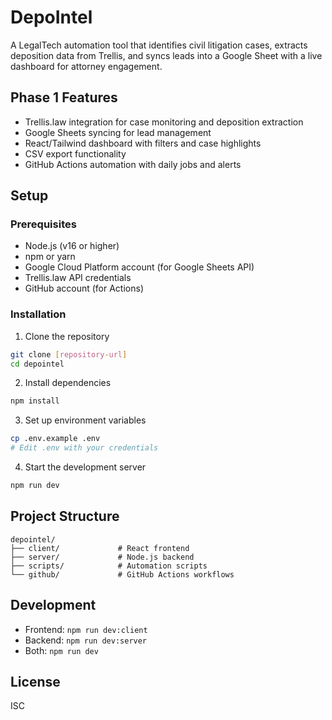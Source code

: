 # DepoIntel

A LegalTech automation tool that identifies civil litigation cases, extracts deposition data from Trellis, and syncs leads into a Google Sheet with a live dashboard for attorney engagement.

## Phase 1 Features

- Trellis.law integration for case monitoring and deposition extraction
- Google Sheets syncing for lead management
- React/Tailwind dashboard with filters and case highlights
- CSV export functionality
- GitHub Actions automation with daily jobs and alerts

## Setup

### Prerequisites

- Node.js (v16 or higher)
- npm or yarn
- Google Cloud Platform account (for Google Sheets API)
- Trellis.law API credentials
- GitHub account (for Actions)

### Installation

1. Clone the repository
```bash
git clone [repository-url]
cd depointel
```

2. Install dependencies
```bash
npm install
```

3. Set up environment variables
```bash
cp .env.example .env
# Edit .env with your credentials
```

4. Start the development server
```bash
npm run dev
```

## Project Structure

```
depointel/
├── client/             # React frontend
├── server/             # Node.js backend
├── scripts/            # Automation scripts
└── github/             # GitHub Actions workflows
```

## Development

- Frontend: `npm run dev:client`
- Backend: `npm run dev:server`
- Both: `npm run dev`

## License

ISC 